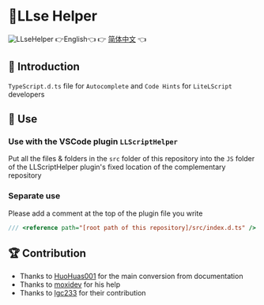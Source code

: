 # 🔨LLse Helper
![LLseHelper](https://socialify.git.ci/LiteLScript-Dev/LLseHelper/image?description=1&descriptionEditable=Auto-completion%20and%20code%20hints%20for%20LiteLScript%20developers&forks=1&issues=1&language=1&logo=https%3A%2F%2Favatars.githubusercontent.com%2Fu%2F88499428%3Fs%3D200%26v%3D4&name=1&owner=1&pulls=1&stargazers=1&theme=Light)
👉English👈 👉 [简体中文](README.md) 👈

## 📄 Introduction

`TypeScript.d.ts` file for `Autocomplete` and `Code Hints` for `LiteLScript` developers

## 🔧 Use

### Use with the VSCode plugin `LLScriptHelper`

Put all the files & folders in the `src` folder of this repository into the `JS` folder of the LLScriptHelper plugin's fixed location of the complementary repository

### Separate use

Please add a comment at the top of the plugin file you write

```js
/// <reference path="[root path of this repository]/src/index.d.ts" />
```

## 🏆 Contribution

- Thanks to [HuoHuas001](https://github.com/HuoHuas001) for the main conversion from documentation
- Thanks to [moxidev](https://github.com/moxidev) for his help
- Thanks to [lgc233](https://github.com/lgc2333) for their contribution
